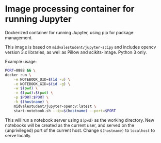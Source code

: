 # Image processing container for running Jupyter

Dockerized container for running Jupyter, using pip for package management.

This image is based on `midvalestudent/jupyter-scipy` and includes opencv
version 3.x libraries, as well as Pillow and scikits-image.  Python 3 only.

Example usage:

```bash
PORT=8888 && \
docker run \
    -e NOTEBOOK_UID=$(id -u) \
    -e NOTEBOOK_GID=$(id -g) \
    -w $(pwd) \
    -v $(pwd):$(pwd) \
    -p $PORT:$PORT \
    -h $(hostname) \
    midvalestudent/jupyter-opencv:latest \
    start-notebook.sh --ip=$(hostname) --port=$PORT
```

This will run a notebook server using `$(pwd)` as the working directory.  New
notebooks will be created as the current user, and served on the (unprivileged)
port of the current host.  Change `$(hostname)` to `localhost` to serve locally.
